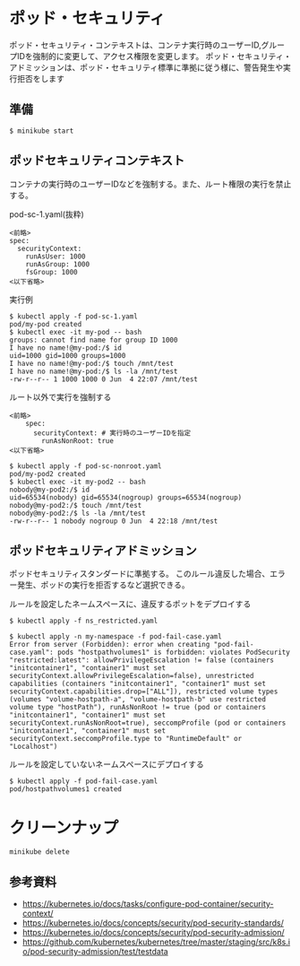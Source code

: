 # ポッド・セキュリティ
ポッド・セキュリティ・コンテキストは、コンテナ実行時のユーザーID,グループIDを強制的に変更して、アクセス権限を変更します。
ポッド・セキュリティ・アドミッションは、ポッド・セキュリティ標準に準拠に従う様に、警告発生や実行拒否をします


## 準備
```
$ minikube start
```

## ポッドセキュリティコンテキスト
コンテナの実行時のユーザーIDなどを強制する。また、ルート権限の実行を禁止する。

pod-sc-1.yaml(抜粋)
```
<前略>
spec:
  securityContext:
    runAsUser: 1000
    runAsGroup: 1000
    fsGroup: 1000
<以下省略>
```

実行例
```
$ kubectl apply -f pod-sc-1.yaml 
pod/my-pod created
$ kubectl exec -it my-pod -- bash
groups: cannot find name for group ID 1000
I have no name!@my-pod:/$ id
uid=1000 gid=1000 groups=1000
I have no name!@my-pod:/$ touch /mnt/test
I have no name!@my-pod:/$ ls -la /mnt/test
-rw-r--r-- 1 1000 1000 0 Jun  4 22:07 /mnt/test
```


ルート以外で実行を強制する
```
<前略>
    spec:
      securityContext: # 実行時のユーザーIDを指定
        runAsNonRoot: true
<以下省略>
```

```
$ kubectl apply -f pod-sc-nonroot.yaml 
pod/my-pod2 created
$ kubectl exec -it my-pod2 -- bash
nobody@my-pod2:/$ id
uid=65534(nobody) gid=65534(nogroup) groups=65534(nogroup)
nobody@my-pod2:/$ touch /mnt/test
nobody@my-pod2:/$ ls -la /mnt/test
-rw-r--r-- 1 nobody nogroup 0 Jun  4 22:18 /mnt/test
```


## ポッドセキュリティアドミッション
ポッドセキュリティスタンダードに準拠する。
このルール違反した場合、エラー発生、ポッドの実行を拒否するなど選択できる。


ルールを設定したネームスペースに、違反するポットをデプロイする
```
$ kubectl apply -f ns_restricted.yaml 

$ kubectl apply -n my-namespace -f pod-fail-case.yaml 
Error from server (Forbidden): error when creating "pod-fail-case.yaml": pods "hostpathvolumes1" is forbidden: violates PodSecurity "restricted:latest": allowPrivilegeEscalation != false (containers "initcontainer1", "container1" must set securityContext.allowPrivilegeEscalation=false), unrestricted capabilities (containers "initcontainer1", "container1" must set securityContext.capabilities.drop=["ALL"]), restricted volume types (volumes "volume-hostpath-a", "volume-hostpath-b" use restricted volume type "hostPath"), runAsNonRoot != true (pod or containers "initcontainer1", "container1" must set securityContext.runAsNonRoot=true), seccompProfile (pod or containers "initcontainer1", "container1" must set securityContext.seccompProfile.type to "RuntimeDefault" or "Localhost")
```

ルールを設定していないネームスペースにデプロイする
```
$ kubectl apply -f pod-fail-case.yaml 
pod/hostpathvolumes1 created
```


# クリーンナップ
```
minikube delete
```


## 参考資料
- https://kubernetes.io/docs/tasks/configure-pod-container/security-context/
- https://kubernetes.io/docs/concepts/security/pod-security-standards/
- https://kubernetes.io/docs/concepts/security/pod-security-admission/
- https://github.com/kubernetes/kubernetes/tree/master/staging/src/k8s.io/pod-security-admission/test/testdata
